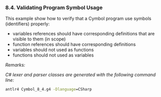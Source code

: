 ﻿### 8.4. Validating Program Symbol Usage

This example show how to verify that a Cymbol program use symbols (identifiers) properly:

- variables references should have corresponding definitions that are visible to them (in scope)
- function references should have corresponding definitions
- variables should not used as functions
- functions should not used as variables

_Remarks:_

_C# lexer and parser classes are generated with the following command line:_

```bat
antlr4 Cymbol_8_4.g4 -Dlanguage=CSharp
```